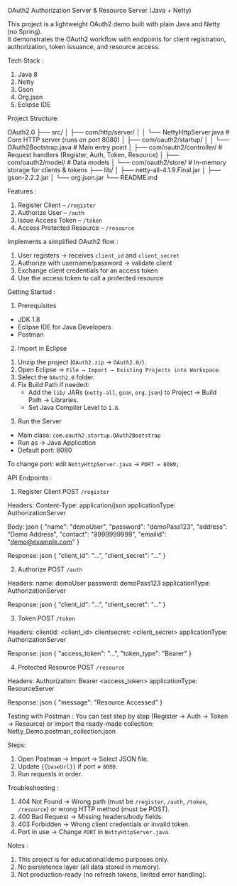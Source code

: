 OAuth2 Authorization Server & Resource Server (Java + Netty)

This project is a lightweight OAuth2 demo built with plain Java and Netty (no Spring).  
It demonstrates the OAuth2 workflow with endpoints for client registration, authorization, token issuance, and resource access.


Tech Stack :

1. Java 8
2. Netty
3. Gson
4. Org.json
5. Eclipse IDE


Project Structure:

OAuth2.0
├── src/
│   ├── com/http/server/
│   │   └── NettyHttpServer.java       # Core HTTP server (runs on port 8080)
│   ├── com/oauth2/startup/
│   │   └── OAuth2Bootstrap.java       # Main entry point
│   ├── com/oauth2/controller/         # Request handlers (Register, Auth, Token, Resource)
│   ├── com/oauth2/model/              # Data models
│   └── com/oauth2/store/              # In-memory storage for clients & tokens
├── lib/
│   ├── netty-all-4.1.9.Final.jar
│   ├── gson-2.2.2.jar
│   └── org.json.jar
└── README.md


Features :

1. Register Client – `/register`
2. Authorize User – `/auth`
3. Issue Access Token – `/token`
4. Access Protected Resource – `/resource`  


Implements a simplified OAuth2 flow :

1. User registers → receives `client_id` and `client_secret`
2. Authorize with username/password → validate client
3. Exchange client credentials for an access token
4. Use the access token to call a protected resource


Getting Started :

1) Prerequisites
- JDK 1.8
- Eclipse IDE for Java Developers
- Postman

2) Import in Eclipse
1. Unzip the project (`OAuth2.zip` → `OAuth2.0/`).
2. Open Eclipse → `File → Import → Existing Projects into Workspace`.
3. Select the `OAuth2.0` folder.
4. Fix Build Path if needed:
   - Add the `lib/` JARs (`netty-all`, `gson`, `org.json`) to Project → Build Path → Libraries.
   - Set Java Compiler Level to `1.8`.

3) Run the Server
- Main class: `com.oauth2.startup.OAuth2Bootstrap`
- Run as → Java Application
- Default port: 8080

To change port: edit `NettyHttpServer.java` → `PORT = 8080;`


API Endpoints :

1) Register Client
POST `/register`
 
Headers:
Content-Type: application/json
applicationType: AuthorizationServer

Body:
json
{
  "name": "demoUser",
  "password": "demoPass123",
  "address": "Demo Address",
  "contact": "9999999999",
  "emailid": "demo@example.com"
}

Response:
json
{ "client_id": "...", "client_secret": "..." }

2) Authorize
POST `/auth`

Headers:
name: demoUser
password: demoPass123
applicationType: AuthorizationServer

Response:
json
{ "client_id": "...", "client_secret": "..." }

3) Token
POST `/token`

Headers:
clientid: <client_id>
clientsecret: <client_secret>
applicationType: AuthorizationServer

Response:
json
{ "access_token": "...", "token_type": "Bearer" }

4) Protected Resource
POST `/resource`

Headers:
Authorization: Bearer <access_token>
applicationType: ResourceServer

Response:
json
{ "message": "Resource Accessed" }

Testing with Postman :
You can test step by step (Register → Auth → Token → Resource) or import the ready-made collection:
Netty_Demo.postman_collection.json


Steps:

1. Open Postman → Import → Select JSON file.
2. Update `{{baseUrl}}` if port ≠ `8080`.
3. Run requests in order.


Troubleshooting :

1. 404 Not Found → Wrong path (must be `/register`, `/auth`, `/token`, `/resource`) or wrong HTTP method (must be POST).
2. 400 Bad Request → Missing headers/body fields.
3. 403 Forbidden → Wrong client credentials or invalid token.
4. Port in use → Change `PORT` in `NettyHttpServer.java`.


Notes :

1. This project is for educational/demo purposes only.
2. No persistence layer (all data stored in memory).
3. Not production-ready (no refresh tokens, limited error handling).


